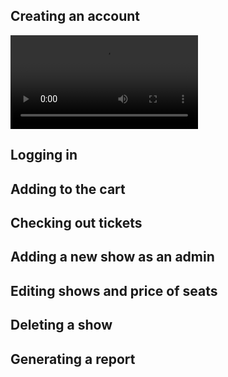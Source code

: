 ## Creating an account 

![](assets/test.webm)

## Logging in 

## Adding to the cart 

## Checking out tickets 

## Adding a new show as an admin 

## Editing shows and price of seats 

## Deleting a show 

## Generating a report 
